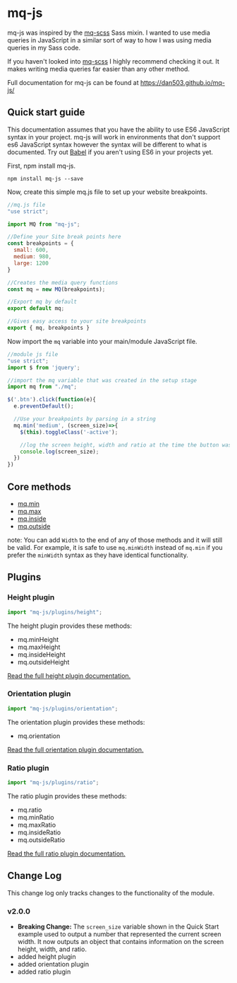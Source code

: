 # mq-js

mq-js was inspired by the [mq-scss](https://www.npmjs.com/package/mq-scss) Sass mixin. I wanted to use media queries in JavaScript in a similar sort of way to how I was using media queries in my Sass code.

If you haven't looked into [mq-scss](https://www.npmjs.com/package/mq-scss) I highly recommend checking it out. It makes writing media queries far easier than any other method.

Full documentation for mq-js can be found at https://dan503.github.io/mq-js/

## Quick start guide

This documentation assumes that you have the ability to use ES6 JavaScript syntax in your project. mq-js will work in environments that don't support es6 JavaScript syntax however the syntax will be different to what is documented. Try out [Babel](https://babeljs.io/) if you aren't using ES6 in your projects yet.

First, npm install mq-js.

    npm install mq-js --save

Now, create this simple mq.js file to set up your website breakpoints.

`````````````js
//mq.js file
"use strict";

import MQ from "mq-js";

//Define your Site break points here
const breakpoints = {
  small: 600,
  medium: 980,
  large: 1200
}

//Creates the media query functions
const mq = new MQ(breakpoints);

//Export mq by default
export default mq;

//Gives easy access to your site breakpoints
export { mq, breakpoints }
`````````````

Now import the `mq` variable into your main/module JavaScript file.

`````js
//module js file
"use strict";
import $ from 'jquery';

//import the mq variable that was created in the setup stage
import mq from "./mq";

$('.btn').click(function(e){
  e.preventDefault();

  //Use your breakpoints by parsing in a string
  mq.min('medium', (screen_size)=>{
    $(this).toggleClass('-active');

    //log the screen height, width and ratio at the time the button was clicked
    console.log(screen_size);
  })
})
`````

## Core methods

- [mq.min](https://dan503.github.io/mq-js/#mq-min)
- [mq.max](https://dan503.github.io/mq-js/#mq-max)
- [mq.inside](https://dan503.github.io/mq-js/#mq-inside)
- [mq.outside](https://dan503.github.io/mq-js/#mq-outside)

note: You can add `Width` to the end of any of those methods and it will still be valid. For example, it is safe to use `mq.minWidth` instead of `mq.min` if you prefer the `minWidth` syntax as they have identical functionality.

## Plugins

### Height plugin

````js
import "mq-js/plugins/height";
````

The height plugin provides these methods:

- mq.minHeight
- mq.maxHeight
- mq.insideHeight
- mq.outsideHeight

[Read the full height plugin documentation.](https://dan503.github.io/mq-js/#-height-plugin)


### Orientation plugin

````js
import "mq-js/plugins/orientation";
````

The orientation plugin provides these methods:

- mq.orientation

[Read the full orientation plugin documentation.](https://dan503.github.io/mq-js/#-orientation-plugin)


### Ratio plugin

````js
import "mq-js/plugins/ratio";
````

The ratio plugin provides these methods:

- mq.ratio
- mq.minRatio
- mq.maxRatio
- mq.insideRatio
- mq.outsideRatio

[Read the full ratio plugin documentation.](https://dan503.github.io/mq-js/#-ratio-plugin)

## Change Log

This change log only tracks changes to the functionality of the module.

### v2.0.0

- **Breaking Change:** The `screen_size` variable shown in the Quick Start example used to output a number that represented the current screen width. It now outputs an object that contains information on the screen height, width, and ratio.
- added height plugin
- added orientation plugin
- added ratio plugin
